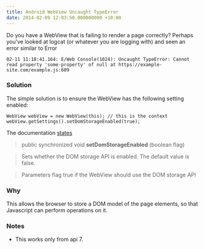 ```yaml
---
title: Android WebView Uncaught TypeError
date: 2014-02-09 12:03:50.000000000 +10:00
---
```

Do you have a WebView that is failing to render a page correctly? Perhaps you've looked at logcat (or whatever you are logging with) and seen an error similar to
Error

	02-11 11:18:41.164: E/Web Console(1024): Uncaught TypeError: Cannot read property 'some-property' of null at https://example-site.com/example.js:609

### Solution

The simple solution is to ensure the WebView has the following setting enabled:

	WebView webView = new WebView(this); // this is the context
	webView.getSettings().setDomStorageEnabled(true);


The documentation [states](http://developer.android.com/reference/android/webkit/WebSettings.html#setDomStorageEnabled(boolean))
> public synchronized void **setDomStorageEnabled** (boolean flag)

> Sets whether the DOM storage API is enabled. The default value is false.

>Parameters
flag	true if the WebView should use the DOM storage API

### Why

This allows the browser to store a DOM model of the page elements, so that Javascript can perform operations on it.

### Notes
- This works only from api 7.
